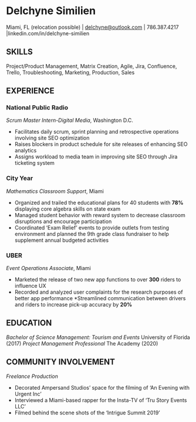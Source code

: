 # Delchyne Similien
Miami, FL (relocation possible) | delchyne@outlook.com | 786.387.4217 |linkedin.com/in/delchyne-similien

## SKILLS
Project/Product Management, Matrix Creation, Agile, Jira, Confluence, Trello, Troubleshooting, Marketing, Production, Sales

## EXPERIENCE
### National Public Radio
*Scrum Master Intern-Digital Media*, Washington D.C.
* Facilitates daily scrum, sprint planning and retrospective operations involving site SEO optimization
* Raises blockers in product schedule for site releases of enhancing SEO analytics
* Assigns workload to media team in improving site SEO through Jira ticketing system

### City Year
*Mathematics Classroom Support*, Miami
* Organized and trailed the educational plans for 40 students with **78%** displaying core algebra skills on state exam
* Managed student behavior with reward system to decrease classroom disruptions and encourage participation
* Coordinated ‘Exam Relief’ events to provide outlets from testing environment and planned the 9th grade class fundraiser to help supplement annual budgeted activities

### UBER
*Event Operations Associate*, Miami
* Marketed the release of two new app functions to over **300** riders to influence UX
* Recorded and analyzed user complaints for the research purposes of better app performance
*Streamlined communication between drivers and riders to increase pick-up accuracy by **20%**

## EDUCATION
*Bachelor of Science Management: Tourism and Events*                                            University of Florida (2017)
*Project Management Professional*                                                                         The Academy (2020)


## COMMUNITY INVOLVEMENT
*Freelance Production*
* Decorated Ampersand Studios’ space for the filming of ‘An Evening with Urgent Inc’ 
* Interviewed a Miami-based rapper for the Insta-TV of ‘Tru Story Events LLC’ 
* Filmed behind the scene shots of the ‘Intrigue Summit 2019’


            
